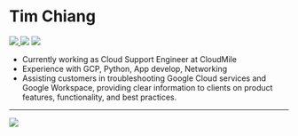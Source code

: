 <h1>
  Tim Chiang
</h1>

<p>
  <a href="https://www.instagram.com/tim_chiang/"><img src="https://img.shields.io/badge/Instagram-E4405F?style=for-the-badge&logo=instagram&logoColor=white">
  </a>
  <a href="https://twitter.com/TimJiang0106"><img src="https://img.shields.io/badge/Twitter-1DA1F2?style=for-the-badge&logo=twitter&logoColor=white"></a>
  <a href="https://www.linkedin.com/in/yao-ting-chiang/"><img src="https://img.shields.io/badge/LinkedIn-0077B5?style=for-the-badge&logo=linkedin&logoColor=white"></a>
</p>

- Currently working as Cloud Support Engineer at CloudMile 
- Experience with GCP, Python, App develop, Networking
- Assisting customers in troubleshooting Google Cloud services and Google Workspace, providing clear information to clients on product features, functionality, and best practices.


---

![](https://komarev.com/ghpvc/?username=TimChiang0106)

